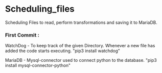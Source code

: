 # Scheduling_files
Scheduling Files to read, perform transformations and saving it to MariaDB.

### First Commit :
WatchDog - To keep track of the given Directory. Whenever a new file has added the code starts executing.
"pip3 install watchdog"

MariaDB - Mysql-connector used to connect python to the database.
"pip3 install mysql-connector-python"
